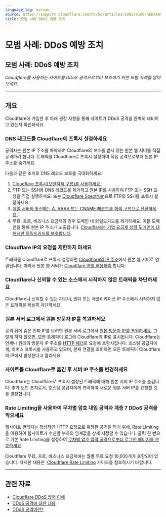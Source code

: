 ```yaml
---
language_tag: korean
source: https://support.cloudflare.com/hc/ko/articles/200170166-%EB%AA%A8%EB%B2%94-%EC%82%AC%EB%A1%80-DDoS-%EC%98%88%EB%B0%A9-%EC%A1%B0%EC%B9%98
title: 모범 사례 DDoS 예방 조치
---
```


# 모범 사례: DDoS 예방 조치

## 모범 사례: DDoS 예방 조치

_Cloudflare를 사용하는 사이트를 DDoS 공격으로부터 보호하기 위한 모범 사례를 알아보세요._

___

## 개요

Cloudflare에 가입한 후 아래 권장 사항을 통해 사이트가 DDoS 공격을 완벽히 대비하고 있는지 확인하세요.

### DNS 레코드를 Cloudflare에 프록시 설정하세요

공격자는 원본 IP 주소를 파악하여 Cloudflare의 보호를 받지 않는 원본 웹 서버를 직접 공격하려 합니다. 트래픽을 Cloudflare로 프록시 설정하여 직접 공격으로부터 원본 IP 주소를 숨기세요.

다음과 같은 조치로 DNS 레코드 보호를 극대화하세요.

1.  [Cloudflare 프록시(오렌지색 구름)를 사용하세요.](https://support.cloudflare.com/hc/articles/200169626)
2.  FTP 또는 SSH용 DNS 레코드를 제거하고 원본 IP를 사용하여 FTP 또는 SSH 요청을 직접 실행하세요. 또는 [Cloudflare Spectrum](https://developers.cloudflare.com/spectrum/getting-started/)으로 FTP와 SSH를 프록시 설정하세요.
3.  [메일 서버와 통신하는 A, AAAA 또는 CNAME 레코드를 회색 구름으로 전환하세요.](https://support.cloudflare.com/hc/articles/200168876)
4.  무료, 프로, 비즈니스 요금제의 경우 도메인 내 와일드카드를 제거하세요. 이들 도메인을 통해 원본 IP 주소가 노출됩니다. [Cloudflare는 기업 요금제 상의 도메인에 대해서만 와일드카드를 보호합니다](https://support.cloudflare.com/hc/articles/360017421192#CloudflareDNSFAQ-DoesCloudflaresupportwildcardDNSentries).

### Cloudflare IP의 요청을 제한하지 마세요

트래픽을 Cloudflare로 프록시 설정하면 [Cloudflare의 IP 주소](http://www.cloudflare.com/ips)에서 원본 웹 서버로 연결됩니다. 따라서 원본 웹 서버가 [Cloudflare IP를 허용해야](https://support.cloudflare.com/hc/articles/201897700) 합니다.

### Cloudflare나 신뢰할 수 있는 소스에서 시작하지 않은 트래픽을 차단하세요

Cloudflare나 신뢰할 수 있는 파트너, 벤더 또는 애플리케이션 IP 주소에서 시작하지 않은 트래픽을 확실히 차단하세요.

### 원본 서버 로그에서 원본 방문자 IP를 복원하세요

공격 뒤에 숨은 진짜 IP를 보려면 원본 서버 로그에서 [원본 방문자 IP를 복원하세요](https://support.cloudflare.com/hc/sections/200805497). 그렇게 하지 않으면, 모든 트래픽이 로그에 Cloudflare의 IP로 표시됩니다. Cloudflare는 언제나 원래의 방문자 IP 주소를 [HTTP 헤더](https://support.cloudflare.com/hc/articles/200170986)로 요청에 포함시킵니다. 호스팅 공급자에게, 리버스 프록시를 사용하고 있으며, 현재 연결을 조회하면 모든 트래픽이 Cloudflare의 IP에서 발생한다고 알리세요.

### 사이트를 Cloudflare로 옮긴 후 서버 IP 주소를 변경하세요

Cloudflare는 Cloudflare로 프록시 설정된 트래픽에 대해 원본 서버 IP 주소를 숨깁니다. 추가 보안 조치로서, 호스팅 공급자에게 연락하여 새로운 원본 서버 IP를 요청할 것을 권장합니다.

### Rate Limiting을 사용하여 무차별 암호 대입 공격과 계층 7 DDoS 공격을 막으세요

웹사이트 관리자는 정상적인 HTTP 요청으로 위장한 공격을 막기 위해, Rate Limiting을 이용하여 웹사이트가 수신할 부하의 임계값을 상세 지정할 수 있습니다. 클릭 한 번으로 기본 Rate Limiting을 설정하여 [무차별 암호 입력 공격으로부터 로그인 페이지를 보호하세요](https://support.cloudflare.com/hc/articles/115001635128#3UWQC5PrVScHgEGRMobRMm).

Cloudflare 무료, 프로, 비즈니스 요금제에는 월별 무료 요청 10,000개가 포함되어 있습니다. 자세한 내용은  [Cloudflare Rate Limiting](https://support.cloudflare.com/hc/articles/115001635128) 가이드를 참조하시기 바랍니다.

___

## 관련 자료

-   [Cloudflare DDoS 방어 이해](https://support.cloudflare.com/hc/articles/200172676)
-   [DDoS 공격에 대한 대응](https://support.cloudflare.com/hc/articles/200170196)
-   [DDoS 공격이란?](https://www.cloudflare.com/learning/ddos/what-is-a-ddos-attack/)
